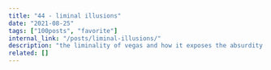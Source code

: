 ```yaml
---
title: "44 - liminal illusions"
date: "2021-08-25"
tags: ["100posts", "favorite"]
internal_link: "/posts/liminal-illusions/"
description: "the liminality of vegas and how it exposes the absurdity of our day-to-day"
related: []
---
```

